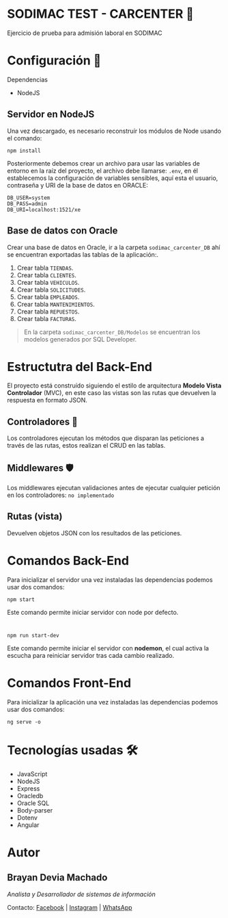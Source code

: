 # SODIMAC TEST - CARCENTER 🚀

Ejercicio de prueba para admisión laboral en SODIMAC

# Configuración 🔧

Dependencias

- NodeJS

## Servidor en NodeJS

Una vez descargado, es necesario reconstruír los módulos de Node usando el comando:

```
npm install
```

Posteriormente debemos crear un archivo para usar las variables de entorno en la raíz del proyecto, el archivo debe llamarse: `.env`, en él establecemos la configuración de variables sensibles, aquí esta el usuario, contraseña y URI de la base de datos en ORACLE:

```
DB_USER=system
DB_PASS=admin
DB_URI=localhost:1521/xe
```

## Base de datos con Oracle

Crear una base de datos en Oracle, ir a la carpeta `sodimac_carcenter_DB` ahí se encuentran exportadas las tablas de la aplicación:.

1. Crear tabla `TIENDAS`.
2. Crear tabla `CLIENTES`.
3. Crear tabla `VEHICULOS`.
4. Crear tabla `SOLICITUDES`.
5. Crear tabla `EMPLEADOS`.
6. Crear tabla `MANTENIMIENTOS`.
7. Crear tabla `REPUESTOS`.
8. Crear tabla `FACTURAS`.

> En la carpeta `sodimac_carcenter_DB/Modelos` se encuentran los modelos generados por SQL Developer.

# Estructutra del Back-End

El proyecto está construído siguiendo el estilo de arquitectura **Modelo Vista Controlador** (MVC), en este caso las vistas son las rutas que devuelven la respuesta en formato JSON.

## Controladores 📝

Los controladores ejecutan los métodos que disparan las peticiones a través de las rutas, estos realizan el CRUD en las tablas.

## Middlewares 🛡

Los middlewares ejecutan validaciones antes de ejecutar cualquier petición en los controladores: `no implementado`

## Rutas (vista)

Devuelven objetos JSON con los resultados de las peticiones.

# Comandos Back-End

Para inicializar el servidor una vez instaladas las dependencias podemos usar dos comandos:

```
npm start
```

Este comando permite iniciar servidor con node por defecto.

#

```
npm run start-dev
```

Este comando permite iniciar el servidor con **nodemon**, el cual activa la escucha para reiniciar servidor tras cada cambio realizado.

# Comandos Front-End

Para inicializar la aplicación una vez instaladas las dependencias podemos usar dos comandos:

```
ng serve -o
```

# Tecnologías usadas 🛠

- JavaScript
- NodeJS
- Express
- Oracledb
- Oracle SQL
- Body-parser
- Dotenv
- Angular

# Autor

## Brayan Devia Machado

_Analista y Desarrollador de sistemas de información_

Contacto:
[Facebook](https://www.facebook.com/BrayanDevM.Developer) |
[Instagram](https://www.instagram.com/brayan.dev.m/) |
[WhatsApp](https://api.whatsapp.com/send?phone=573115071561)

